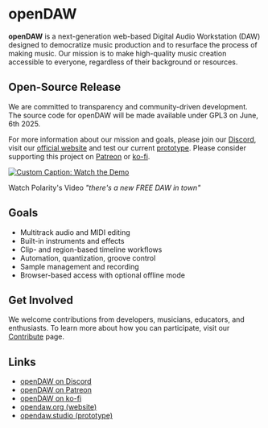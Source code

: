 # openDAW

**openDAW** is a next-generation web-based Digital Audio Workstation (DAW) designed to democratize music production and
to resurface the process of making music. Our mission is to make high-quality music creation accessible to everyone,
regardless of their background or resources.

## Open-Source Release

We are committed to transparency and community-driven development. The source code for openDAW will be made available under GPL3 on June, 6th 2025.

For more information about our mission and goals, please join our [Discord](https://discord.gg/B3C664wn), visit our [official website](https://opendaw.org) and test our current [prototype](https://opendaw.studio/). Please consider supporting this project on [Patreon](https://www.patreon.com/join/openDAW) or [ko-fi](https://ko-fi.com/opendaw).

[![Custom Caption: Watch the Demo](https://img.youtube.com/vi/VPTXeJY6Eaw/0.jpg)](https://www.youtube.com/watch?v=VPTXeJY6Eaw)

Watch Polarity's Video *"there's a new FREE DAW in town"*

## Goals

* Multitrack audio and MIDI editing
* Built-in instruments and effects
* Clip- and region-based timeline workflows
* Automation, quantization, groove control
* Sample management and recording
* Browser-based access with optional offline mode

## Get Involved

We welcome contributions from developers, musicians, educators, and enthusiasts. To learn more about how you can participate, visit our [Contribute](https://opendaw.org/contribute) page.

## Links

* [openDAW on Discord](https://discord.gg/B3C664wn)
* [openDAW on Patreon](https://www.patreon.com/join/openDAW)
* [openDAW on ko-fi](https://ko-fi.com/opendaw)
* [opendaw.org (website)](https://opendaw.org)
* [opendaw.studio (prototype)](https://opendaw.studio)
